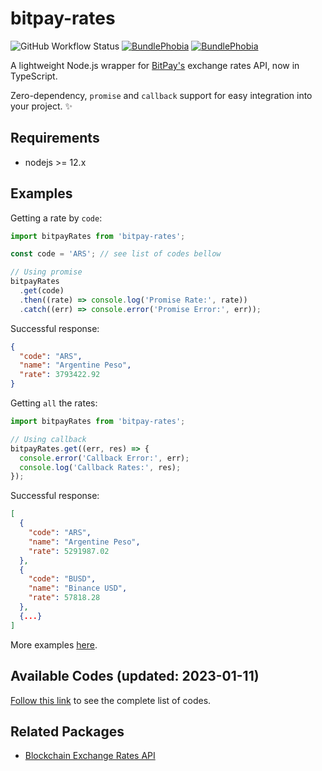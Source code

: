 # bitpay-rates

![GitHub Workflow Status](https://img.shields.io/github/actions/workflow/status/colkito/bitpay-rates/npm-publish.yml?style=flat-square)
[![BundlePhobia](https://img.shields.io/bundlephobia/min/bitpay-rates.svg?style=flat-square)](https://bundlephobia.com/result?p=bitpay-rates)
[![BundlePhobia](https://img.shields.io/bundlephobia/minzip/bitpay-rates.svg?style=flat-square)](https://bundlephobia.com/result?p=bitpay-rates)

A lightweight Node.js wrapper for [BitPay's](https://bitpay.com/rates) exchange rates API, now in TypeScript.

Zero-dependency, `promise` and `callback` support for easy integration into your project. ✨

## Requirements

- nodejs >= 12.x

## Examples

Getting a rate by `code`:

```js
import bitpayRates from 'bitpay-rates';

const code = 'ARS'; // see list of codes bellow

// Using promise
bitpayRates
  .get(code)
  .then((rate) => console.log('Promise Rate:', rate))
  .catch((err) => console.error('Promise Error:', err));
```

Successful response:

```json
{
  "code": "ARS",
  "name": "Argentine Peso",
  "rate": 3793422.92
}
```

Getting `all` the rates:

```js
import bitpayRates from 'bitpay-rates';

// Using callback
bitpayRates.get((err, res) => {
  console.error('Callback Error:', err);
  console.log('Callback Rates:', res);
});
```

Successful response:

```json
[
  {
    "code": "ARS",
    "name": "Argentine Peso",
    "rate": 5291987.02
  },
  {
    "code": "BUSD",
    "name": "Binance USD",
    "rate": 57818.28
  },
  {...}
]
```

More examples [here](example/rates-example.js).

## Available Codes (updated: 2023-01-11)

[Follow this link](CODES.md) to see the complete list of codes.

## Related Packages

- [Blockchain Exchange Rates API](https://npmjs.com/blockchain-rates)
